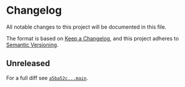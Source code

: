 # Changelog

All notable changes to this project will be documented in this file.

The format is based on [Keep a Changelog](https://keepachangelog.com/en/1.0.0/), and this project adheres to [Semantic Versioning](https://semver.org/spec/v2.0.0.html).

## Unreleased

For a full diff see [`a5ba52c...main`][a5ba52c...main].

[a5ba52c...main]: https://github.com/ergebnis/json-pointer/compare/a5ba52c...main
